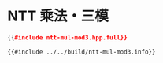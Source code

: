 # NTT 乘法・三模

```cpp
{{#include ntt-mul-mod3.hpp.full}}
```

```
{{#include ../../build/ntt-mul-mod3.info}}
```
